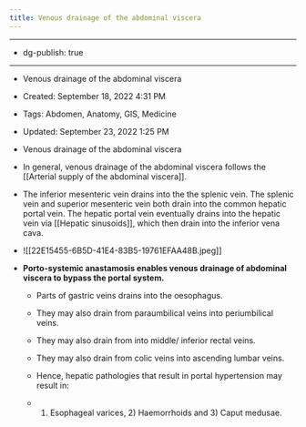```yaml
---
title: Venous drainage of the abdominal viscera
---
```


- --

- dg-publish: true

- --

- Venous drainage of the abdominal viscera

- Created: September 18, 2022 4:31 PM

- Tags: Abdomen, Anatomy, GIS, Medicine

- Updated: September 23, 2022 1:25 PM

- Venous drainage of the abdominal viscera

- In general, venous drainage of the abdominal viscera follows the [[Arterial supply of the abdominal viscera]]. 

- The inferior mesenteric vein drains into the the splenic vein. The splenic vein and superior mesenteric vein both drain into the common hepatic portal vein. The hepatic portal vein eventually drains into the hepatic vein via [[Hepatic sinusoids]], which then drain into the inferior vena cava.

- ![[22E15455-6B5D-41E4-83B5-19761EFAA48B.jpeg]]

- **Porto-systemic anastamosis enables venous drainage of abdominal viscera to bypass the portal system.**
	 - Parts of gastric veins drains into the oesophagus.

	 - They may also drain from paraumbilical veins into periumbilical veins.

	 - They may also drain from into middle/ inferior rectal veins.

	 - They may also drain from colic veins into ascending lumbar veins.

	 - Hence, hepatic pathologies that result in portal hypertension may result in:

	 - 1) Esophageal varices, 2) Haemorrhoids and 3) Caput medusae.
